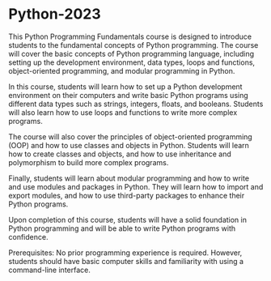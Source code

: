 # Python-2023

This Python Programming Fundamentals course is designed to introduce students to the fundamental concepts of Python programming. The course will cover the basic concepts of Python programming language, including setting up the development environment, data types, loops and functions, object-oriented programming, and modular programming in Python.

In this course, students will learn how to set up a Python development environment on their computers and write basic Python programs using different data types such as strings, integers, floats, and booleans. Students will also learn how to use loops and functions to write more complex programs.

The course will also cover the principles of object-oriented programming (OOP) and how to use classes and objects in Python. Students will learn how to create classes and objects, and how to use inheritance and polymorphism to build more complex programs.

Finally, students will learn about modular programming and how to write and use modules and packages in Python. They will learn how to import and export modules, and how to use third-party packages to enhance their Python programs.

Upon completion of this course, students will have a solid foundation in Python programming and will be able to write Python programs with confidence.

Prerequisites: No prior programming experience is required. However, students should have basic computer skills and familiarity with using a command-line interface.

